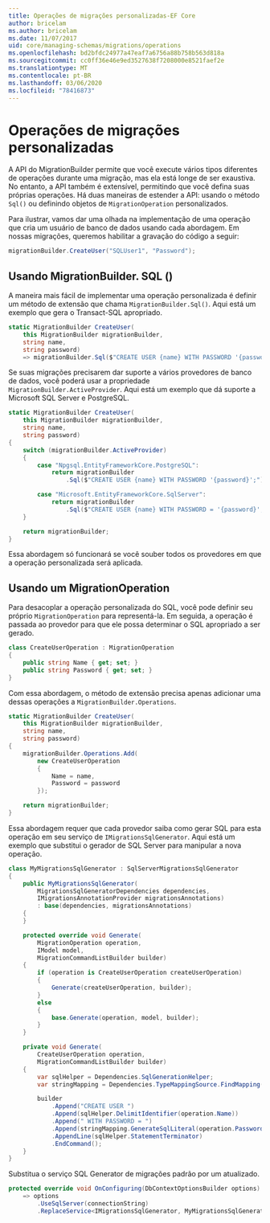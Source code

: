 ```yaml
---
title: Operações de migrações personalizadas-EF Core
author: bricelam
ms.author: bricelam
ms.date: 11/07/2017
uid: core/managing-schemas/migrations/operations
ms.openlocfilehash: bd2bfdc24977a47eaf7a6756a88b758b563d818a
ms.sourcegitcommit: cc0ff36e46e9ed3527638f7208000e8521faef2e
ms.translationtype: MT
ms.contentlocale: pt-BR
ms.lasthandoff: 03/06/2020
ms.locfileid: "78416873"
---
```

# <a name="custom-migrations-operations"></a>Operações de migrações personalizadas

A API do MigrationBuilder permite que você execute vários tipos diferentes de operações durante uma migração, mas ela está longe de ser exaustiva. No entanto, a API também é extensível, permitindo que você defina suas próprias operações. Há duas maneiras de estender a API: usando o método `Sql()` ou definindo objetos de `MigrationOperation` personalizados.

Para ilustrar, vamos dar uma olhada na implementação de uma operação que cria um usuário de banco de dados usando cada abordagem. Em nossas migrações, queremos habilitar a gravação do código a seguir:

``` csharp
migrationBuilder.CreateUser("SQLUser1", "Password");
```

## <a name="using-migrationbuildersql"></a>Usando MigrationBuilder. SQL ()

A maneira mais fácil de implementar uma operação personalizada é definir um método de extensão que chama `MigrationBuilder.Sql()`. Aqui está um exemplo que gera o Transact-SQL apropriado.

``` csharp
static MigrationBuilder CreateUser(
    this MigrationBuilder migrationBuilder,
    string name,
    string password)
    => migrationBuilder.Sql($"CREATE USER {name} WITH PASSWORD '{password}';");
```

Se suas migrações precisarem dar suporte a vários provedores de banco de dados, você poderá usar a propriedade `MigrationBuilder.ActiveProvider`. Aqui está um exemplo que dá suporte a Microsoft SQL Server e PostgreSQL.

``` csharp
static MigrationBuilder CreateUser(
    this MigrationBuilder migrationBuilder,
    string name,
    string password)
{
    switch (migrationBuilder.ActiveProvider)
    {
        case "Npgsql.EntityFrameworkCore.PostgreSQL":
            return migrationBuilder
                .Sql($"CREATE USER {name} WITH PASSWORD '{password}';");

        case "Microsoft.EntityFrameworkCore.SqlServer":
            return migrationBuilder
                .Sql($"CREATE USER {name} WITH PASSWORD = '{password}';");
    }

    return migrationBuilder;
}
```

Essa abordagem só funcionará se você souber todos os provedores em que a operação personalizada será aplicada.

## <a name="using-a-migrationoperation"></a>Usando um MigrationOperation

Para desacoplar a operação personalizada do SQL, você pode definir seu próprio `MigrationOperation` para representá-la. Em seguida, a operação é passada ao provedor para que ele possa determinar o SQL apropriado a ser gerado.

``` csharp
class CreateUserOperation : MigrationOperation
{
    public string Name { get; set; }
    public string Password { get; set; }
}
```

Com essa abordagem, o método de extensão precisa apenas adicionar uma dessas operações a `MigrationBuilder.Operations`.

``` csharp
static MigrationBuilder CreateUser(
    this MigrationBuilder migrationBuilder,
    string name,
    string password)
{
    migrationBuilder.Operations.Add(
        new CreateUserOperation
        {
            Name = name,
            Password = password
        });

    return migrationBuilder;
}
```

Essa abordagem requer que cada provedor saiba como gerar SQL para esta operação em seu serviço de `IMigrationsSqlGenerator`. Aqui está um exemplo que substitui o gerador de SQL Server para manipular a nova operação.

``` csharp
class MyMigrationsSqlGenerator : SqlServerMigrationsSqlGenerator
{
    public MyMigrationsSqlGenerator(
        MigrationsSqlGeneratorDependencies dependencies,
        IMigrationsAnnotationProvider migrationsAnnotations)
        : base(dependencies, migrationsAnnotations)
    {
    }

    protected override void Generate(
        MigrationOperation operation,
        IModel model,
        MigrationCommandListBuilder builder)
    {
        if (operation is CreateUserOperation createUserOperation)
        {
            Generate(createUserOperation, builder);
        }
        else
        {
            base.Generate(operation, model, builder);
        }
    }

    private void Generate(
        CreateUserOperation operation,
        MigrationCommandListBuilder builder)
    {
        var sqlHelper = Dependencies.SqlGenerationHelper;
        var stringMapping = Dependencies.TypeMappingSource.FindMapping(typeof(string));

        builder
            .Append("CREATE USER ")
            .Append(sqlHelper.DelimitIdentifier(operation.Name))
            .Append(" WITH PASSWORD = ")
            .Append(stringMapping.GenerateSqlLiteral(operation.Password))
            .AppendLine(sqlHelper.StatementTerminator)
            .EndCommand();
    }
}
```

Substitua o serviço SQL Generator de migrações padrão por um atualizado.

``` csharp
protected override void OnConfiguring(DbContextOptionsBuilder options)
    => options
        .UseSqlServer(connectionString)
        .ReplaceService<IMigrationsSqlGenerator, MyMigrationsSqlGenerator>();
```
